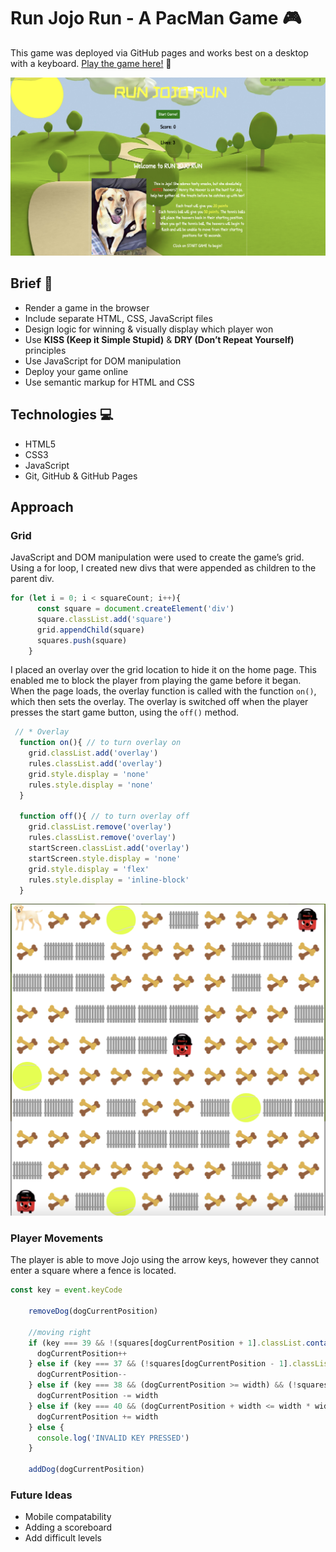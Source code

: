 # Run Jojo Run - A PacMan Game 🎮

This game was deployed via GitHub pages and works best on a desktop with a keyboard. [Play the game here!](https://gayatrirajgor.github.io/SEI-Project-1/) 🐶

![homepage](assets/homepage.png)

## Brief 📃
* Render a game in the browser
* Include separate HTML, CSS, JavaScript files
* Design logic for winning & visually display which player won
* Use **KISS (Keep it Simple Stupid)** & **DRY (Don’t Repeat Yourself)** principles 
* Use JavaScript for DOM manipulation 
* Deploy your game online 
* Use semantic markup for HTML and CSS

## Technologies 💻
* HTML5
* CSS3
* JavaScript
* Git, GitHub & GitHub Pages

## Approach 
### Grid 
JavaScript and DOM manipulation were used to create the game’s grid. Using a for loop, I created new divs that were appended as children to the parent div.

```js
for (let i = 0; i < squareCount; i++){
      const square = document.createElement('div')
      square.classList.add('square')
      grid.appendChild(square)
      squares.push(square)
    }
```
I placed an overlay over the grid location to hide it on the home page. This enabled me to block the player from playing the game before it began. When the page loads, the overlay function is called with the function `on()`, which then sets the overlay. The overlay is switched off when the player presses the start game button, using the `off()` method.

```js
 // * Overlay 
  function on(){ // to turn overlay on
    grid.classList.add('overlay')
    rules.classList.add('overlay')
    grid.style.display = 'none'
    rules.style.display = 'none'
  }
  
  function off(){ // to turn overlay off
    grid.classList.remove('overlay')
    rules.classList.remove('overlay')
    startScreen.classList.add('overlay')
    startScreen.style.display = 'none'
    grid.style.display = 'flex'
    rules.style.display = 'inline-block'
  }
```

![grid](assets/grid.png)

### Player Movements
The player is able to move Jojo using the arrow keys, however they cannot enter a square where a fence is located. 

```javascript
const key = event.keyCode
    
    removeDog(dogCurrentPosition)
    
    //moving right
    if (key === 39 && !(squares[dogCurrentPosition + 1].classList.contains(fenceClass))){
      dogCurrentPosition++
    } else if (key === 37 && (!squares[dogCurrentPosition - 1].classList.contains(fenceClass))){ //moving left
      dogCurrentPosition--
    } else if (key === 38 && (dogCurrentPosition >= width) && (!squares[dogCurrentPosition - width].classList.contains(fenceClass))){ //moving up
      dogCurrentPosition -= width
    } else if (key === 40 && (dogCurrentPosition + width <= width * width - 1) && (!squares[dogCurrentPosition + width].classList.contains(fenceClass))){ //moving down
      dogCurrentPosition += width
    } else {
      console.log('INVALID KEY PRESSED')
    }
    
    addDog(dogCurrentPosition)
```

### Future Ideas
* Mobile compatability
* Adding a scoreboard
* Add difficult levels
